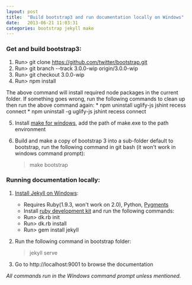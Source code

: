 ```yaml
---
layout: post
title:  "Build bootstrap3 and run documentation locally on Windows"
date:   2013-06-21 11:03:31
categories: bootstrap jekyll make
---
```


### Get and build bootstrap3:
1. Run> git clone https://github.com/twitter/bootstrap.git
2. Run> git branch --track 3.0.0-wip origin/3.0.0-wip
3. Run> git checkout 3.0.0-wip
4. Run> npm install  
        
The above command will install required node packages in the current folder. 
If something goes wrong, run the following commands to clean up then run the 
above command again:
    * npm uninstall uglify-js jshint recess connect
    * npm uninstall -g uglify-js jshint recess connect

5. Install [make for windows][make-win], add the path of make.exe to the path
environment 
6. Build and make a copy of bootstrap 3 into a sub-folder default to bootstrap, 
run the following command in git bash (it won't work in windows command prompt): 

    > make bootstrap

### Running documentation locally:
1. [Install Jekyll on Windows][jekyll-win]:
    * Requires Ruby(1.9.3, won't work on 2.0), Python, [Pygments][pygments]
    * Install [ruby development kit][ruby-dk] and run the following commands:
     - Run> dk.rb init
     - Run> dk.rb install
    * Run> gem install jekyll
2. Run the following command in bootstrap folder:

    > jekyll serve

3. Go to http://localhost:9001 to browse the documentation

*All commands run in the Windows command prompt unless mentioned.*

[make-win]: http://gnuwin32.sourceforge.net/packages/make.htm
[jekyll-win]: http://www.madhur.co.in/blog/2011/09/01/runningjekyllwindows.html
[ruby-dk]: http://rubyinstaller.org/downloads/
[pygments]: http://pygments.org/
